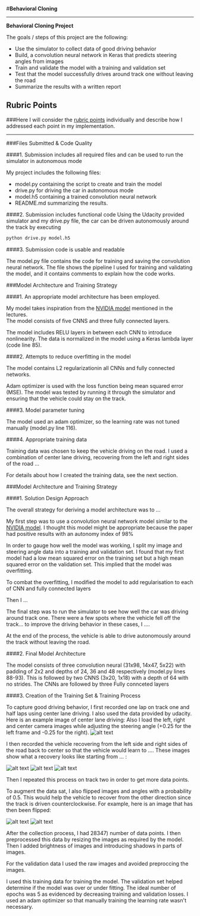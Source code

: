 #**Behavioral Cloning** 


---

**Behavioral Cloning Project**

The goals / steps of this project are the following:
* Use the simulator to collect data of good driving behavior
* Build, a convolution neural network in Keras that predicts steering angles from images
* Train and validate the model with a training and validation set
* Test that the model successfully drives around track one without leaving the road
* Summarize the results with a written report


[//]: # (Image References)

[image1]: ./examples/placeholder.png "Model Visualization"
[image2]: ./examples/placeholder.png "Grayscaling"
[image3]: ./examples/placeholder_small.png "Recovery Image"
[image4]: ./examples/placeholder_small.png "Recovery Image"
[image5]: ./examples/placeholder_small.png "Recovery Image"
[image6]: ./examples/placeholder_small.png "Normal Image"
[image7]: ./examples/placeholder_small.png "Flipped Image"

## Rubric Points
###Here I will consider the [rubric points](https://review.udacity.com/#!/rubrics/432/view) individually and describe how I addressed each point in my implementation.  

---
###Files Submitted & Code Quality

####1. Submission includes all required files and can be used to run the simulator in autonomous mode

My project includes the following files:
* model.py containing the script to create and train the model
* drive.py for driving the car in autonomous mode
* model.h5 containing a trained convolution neural network 
* README.md summarizing the results. 

####2. Submission includes functional code
Using the Udacity provided simulator and my drive.py file, the car can be driven autonomously around the track by executing 
```sh
python drive.py model.h5
```

####3. Submission code is usable and readable

The model.py file contains the code for training and saving the convolution neural network. The file shows the pipeline I used for training and validating the model, and it contains comments to explain how the code works.

###Model Architecture and Training Strategy

####1. An appropriate model architecture has been employed.

My model takes inspiration from the [NVIDIA model](https://arxiv.org/pdf/1604.07316v1.pdf)  mentioned in the lectures.  
The model consists of five CNNS and three fully connected layers. 

The model includes RELU layers in between each CNN to introduce nonlinearity. The data is normalized in the model using a Keras lambda layer (code line 85). 

####2. Attempts to reduce overfitting in the model

The model contains  L2 regularizationin all CNNs and fully connected networks. 

Adam optimizer is used with the loss function being mean squared error (MSE). The model was tested by running it through the simulator and ensuring that the vehicle could stay on the track.

####3. Model parameter tuning

The model used an adam optimizer, so the learning rate was not tuned manually (model.py line 116).

####4. Appropriate training data

Training data was chosen to keep the vehicle driving on the road. I used a combination of center lane driving, recovering from the left and right sides of the road ... 

For details about how I created the training data, see the next section. 

###Model Architecture and Training Strategy

####1. Solution Design Approach

The overall strategy for deriving a model architecture was to ...

My first step was to use a convolution neural network model similar to the [NVIDIA model](https://arxiv.org/pdf/1604.07316v1.pdf). I thought this model might be appropriate because the paper had positive results with an autonomy index of 98%

In order to gauge how well the model was working, I split my image and steering angle data into a training and validation set. I found that my first model had a low mean squared error on the training set but a high mean squared error on the validation set. This implied that the model was overfitting. 

To combat the overfitting, I modified the model to add regularisation to each of CNN and fully connected layers

Then I ... 

The final step was to run the simulator to see how well the car was driving around track one. There were a few spots where the vehicle fell off the track... to improve the driving behavior in these cases, I ....

At the end of the process, the vehicle is able to drive autonomously around the track without leaving the road.

####2. Final Model Architecture

The model consists of three convolution neural (31x98, 14x47, 5x22) with padding of 2x2 and depths of 24, 36 and 48 respectively (model.py lines 88-93). This is followed by two CNNS (3x20, 1x18) with a depth of 64 with no strides. The CNNs are followed by three Fully connceted layers 


####3. Creation of the Training Set & Training Process

To capture good driving behavior, I first recorded one lap on track one and half laps using center lane driving. I also used the data provided by udacity. Here is an example image of center lane driving:
Also I load the left, right and center camera images while adjusting the steering angle (+0.25 for the left frame and -0.25 for the right).
![alt text][image2]

I then recorded the vehicle recovering from the left side and right sides of the road back to center so that the vehicle would learn to .... These images show what a recovery looks like starting from ... :

![alt text][image3]
![alt text][image4]
![alt text][image5]

Then I repeated this process on track two in order to get more data points.

To augment the data sat, I also flipped images and angles with a probability of 0.5. This would help the vehicle to recover from the other direction since the track is driven counterclockwise. For example, here is an image that has then been flipped:

![alt text][image6]
![alt text][image7]

After the collection process, I had 28347) number of data points. I then preprocessed this data by resizing the images as required by the model. Then I added brightness of images and introducing shadows in parts of images.


For the validation data I used the raw images and avoided preproccing the images. 

I used this training data for training the model. The validation set helped determine if the model was over or under fitting. The ideal number of epochs was 5 as evidenced by decreasing training and validation losses. I used an adam optimizer so that manually training the learning rate wasn't necessary.
